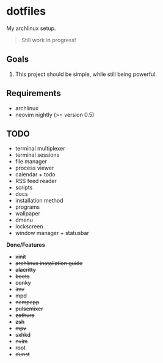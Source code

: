 # dotfiles

My archlinux setup.

> Still work in progress!

## Goals

1. This project should be simple, while still being powerful.

## Requirements

* archlinux
* neovim nightly (>= version 0.5)

## TODO

* terminal multiplexer
* terminal sessions
* file manager
* process viewer
* calendar + todo
* RSS feed reader
* scripts
* docs
* installation method
* programs
* wallpaper
* dmenu
* lockscreen
* window manager + statusbar

**Done/Features**

* ~~xinit~~
* ~~archlinux installation guide~~
* ~~alacritty~~
* ~~beets~~
* ~~conky~~
* ~~imv~~
* ~~mpd~~
* ~~ncmpcpp~~
* ~~pulsemixer~~
* ~~zathura~~
* ~~zsh~~
* ~~mpv~~
* ~~sxhkd~~
* ~~nvim~~
* ~~root~~
* ~~dunst~~
